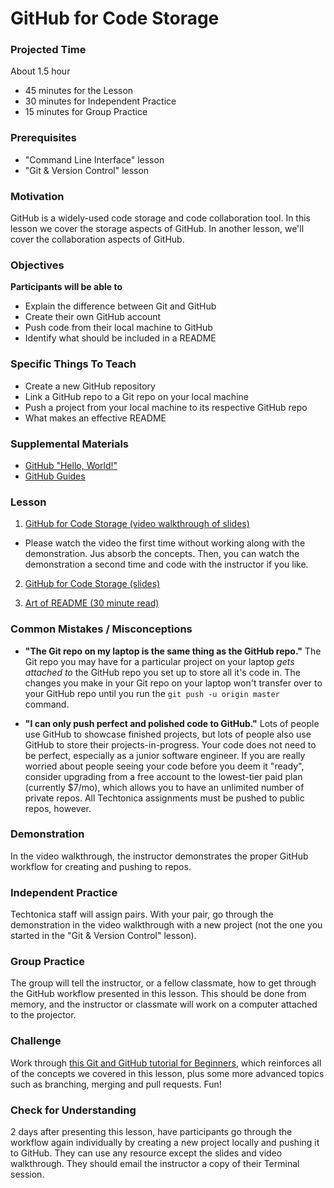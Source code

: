 # GitHub for Code Storage

### Projected Time
About 1.5 hour
- 45 minutes for the Lesson
- 30 minutes for Independent Practice
- 15 minutes for Group Practice

### Prerequisites
- "Command Line Interface" lesson
- "Git & Version Control" lesson

### Motivation
GitHub is a widely-used code storage and code collaboration tool. In this lesson we cover the storage aspects of GitHub. In another lesson, we'll cover the collaboration aspects of GitHub.

### Objectives
**Participants will be able to**
- Explain the difference between Git and GitHub
- Create their own GitHub account
- Push code from their local machine to GitHub
- Identify what should be included in a README

### Specific Things To Teach
- Create a new GitHub repository
- Link a GitHub repo to a Git repo on your local machine
- Push a project from your local machine to its respective GitHub repo
- What makes an effective README

### Supplemental Materials

- [GitHub "Hello, World!"](https://guides.github.com/activities/hello-world/)
- [GitHub Guides](https://guides.github.com/)

### Lesson

1. [GitHub for Code Storage (video walkthrough of slides)](https://drive.google.com/open?id=1rAf_DvSqiX93eELqVIKUlD7Y5H-QZtSu)
* Please watch the video the first time without working along with the demonstration. Jus absorb the concepts. Then, you can watch the demonstration a second time and code with the instructor if you like.

2. [GitHub for Code Storage (slides)](https://docs.google.com/presentation/d/1wlhPFx4oq3xWWdPqwf8CP6cmcuo7gaQ0UeOcKocSjp8/edit?usp=sharing)

3. [Art of README (30 minute read)](https://github.com/noffle/art-of-readme)

### Common Mistakes / Misconceptions

- **"The Git repo on my laptop is the same thing as the GitHub repo."** The Git repo you may have for a particular project on your laptop _gets attached to_ the GitHub repo you set up to store all it's code in. The changes you make in your Git repo on your laptop won't transfer over to your GitHub repo until you run the `git push -u origin master` command.

- **"I can only push perfect and polished code to GitHub."** Lots of people use GitHub to showcase finished projects, but lots of people also use GitHub to store their projects-in-progress. Your code does not need to be perfect, especially as a junior software engineer. If you are really worried about people seeing your code before you deem it "ready", consider upgrading from a free account to the lowest-tier paid plan (currently $7/mo), which allows you to have an unlimited number of private repos. All Techtonica assignments must be pushed to public repos, however.

### Demonstration

In the video walkthrough, the instructor demonstrates the proper GitHub workflow for creating and pushing to repos.


### Independent Practice

Techtonica staff will assign pairs. With your pair, go through the demonstration in the video walkthrough with a new project (not the one you started in the "Git & Version Control" lesson).

### Group Practice

The group will tell the instructor, or a fellow classmate, how to get through the GitHub workflow presented in this lesson. This should be done from memory, and the instructor or classmate will work on a computer attached to the projector.

### Challenge
Work through [this Git and GitHub tutorial for Beginners](http://product.hubspot.com/blog/git-and-github-tutorial-for-beginners), which reinforces all of the concepts we covered in this lesson, plus some more advanced topics such as branching, merging and pull requests. Fun!

### Check for Understanding

2 days after presenting this lesson, have participants go through the workflow again individually by creating a new project locally and pushing it to GitHub. They can use any resource except the slides and video walkthrough. They should email the instructor a copy of their Terminal session.
